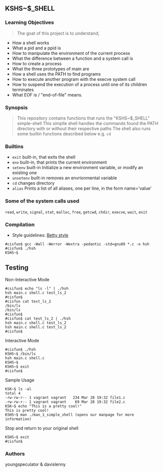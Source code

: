 ## KSHS~$_SHELL

### Learning Objectives
> The goat of this project is to understand;
* How a shell works
* What a pid and a ppid is
* How to manipulate the environment of the current process
* What the difference between a function and a system call is
* How to create a process
* What the three prototypes of main are
* How a  shell uses the PATH to find programs
* How to execute another program with the execve system call
* How to suspend the execution of a process until one of its children terminates
* What EOF is / "end-of-file" means.

### Synopsis
> This repository contains functions that runs the "KSHS~$_SHELL" simple-shell
> This simplle shell handles the commands found the PATH directory with or without their respective paths
> The shell also runs some builtin functions described below e.g. ```cd```

### Builtins
* ```exit``` built-in, that exits the shell
* ```env``` built-in, that prints the current environment
* ```setenv``` built-in Initialize a new environment variable, or modify an existing one
* ```unsetenv``` built-in removes an envrionmental variable
* ```cd``` changes directory
* ```alias``` Prints a list of all aliases, one per line, in the form name='value'

### Some of the system calls used
```read```, ```write```, ```signal```, ```stat```, ```malloc```, ```free```, ```getcwd```, ```chdir```, ```execve```, ```wait```, ```exit```

### Compilation
* Style guidelines: [Betty style](https://github.com/holbertonschool/Betty/wiki)
```
#cisfun$ gcc -Wall -Werror -Wextra -pedantic -std=gnu89 *.c -o hsh
#cisfun$ ./hsh
KSHS~$
```
## Testing
Non-Interactive Mode
```
#csifun$ echo "ls -l" | ./hsh
hsh main.c shell.c test_ls_2
#cisfun$
#cisfun cat test_ls_2
/bin/ls
/bin/ls
#cisfun$
#cisfun$ cat test_ls_2 | ./hsh
hsh main.c shell.c test_ls_2
hsh main.c shell.c test_ls_2
#cisfun$
```
Interactive Mode

```
#cisfun$ ./hsh
KSHS~$ /bin/ls
hsh main.c shell.c
KSHS~$
KSHS~$ exit
#cisfun$
```
Sample Usage
```
KSK~$ ls -al
total 4
-rw-rw-r-- 1 vagrant vagrant   234 Mar 28 19:32 file1.c
-rw-rw-r-- 1 vagrant vagrant    69 Mar 28 19:32 file2.c
KSK~$ echo "This is a pretty cool!"
This is pretty cool!
KSHS~$ man ./man_1_simple_shell (opens our manpage for more information)
```
Stop and return to your original shell
```
KSHS~$ exit
#cisfun$
```


### Authors
youngspeculator & davislenny
